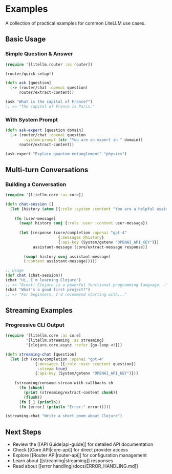 # Examples

A collection of practical examples for common LiteLLM use cases.

## Basic Usage

### Simple Question & Answer

```clojure
(require '[litellm.router :as router])

(router/quick-setup!)

(defn ask [question]
  (-> (router/chat :openai question)
      router/extract-content))

(ask "What is the capital of France?")
;; => "The capital of France is Paris."
```

### With System Prompt

```clojure
(defn ask-expert [question domain]
  (-> (router/chat :openai question
        :system-prompt (str "You are an expert in " domain))
      router/extract-content))

(ask-expert "Explain quantum entanglement" "physics")
```

## Multi-turn Conversations

### Building a Conversation

```clojure
(require '[litellm.core :as core])

(defn chat-session []
  (let [history (atom [{:role :system :content "You are a helpful assistant"}])]
    
    (fn [user-message]
      (swap! history conj {:role :user :content user-message})
      
      (let [response (core/completion :openai "gpt-4"
                       {:messages @history}
                       {:api-key (System/getenv "OPENAI_API_KEY")})
            assistant-message (core/extract-message response)]
        
        (swap! history conj assistant-message)
        (:content assistant-message)))))

;; Usage
(def chat (chat-session))
(chat "Hi, I'm learning Clojure")
;; => "Great! Clojure is a powerful functional programming language..."
(chat "What's a good first project?")
;; => "For beginners, I'd recommend starting with..."
```

## Streaming Examples

### Progressive CLI Output

```clojure
(require '[litellm.core :as core]
         '[litellm.streaming :as streaming]
         '[clojure.core.async :refer [go-loop <!]])

(defn streaming-chat [question]
  (let [ch (core/completion :openai "gpt-4"
             {:messages [{:role :user :content question}]
              :stream true}
             {:api-key (System/getenv "OPENAI_API_KEY")})]
    
    (streaming/consume-stream-with-callbacks ch
      (fn [chunk]
        (print (streaming/extract-content chunk))
        (flush))
      (fn [_] (println))
      (fn [error] (println "Error:" error)))))

(streaming-chat "Write a short poem about Clojure")
```


## Next Steps

- Review the [[API Guide|api-guide]] for detailed API documentation
- Check [[Core API|core-api]] for direct provider access
- Explore [[Router API|router-api]] for configuration management
- Learn about [[streaming|streaming]] responses
- Read about [[error handling|/docs/ERROR_HANDLING.md]]
